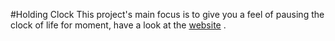 #Holding Clock
This project's main focus is to give you a feel of pausing the clock of life for moment, have a look at the [website](https://keshavcodex.github.io/PauseTheMoment/) .